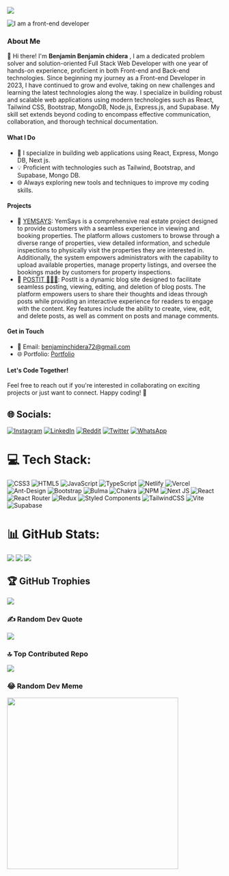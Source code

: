 [![](https://visitcount.itsvg.in/api?id=Benjamin-chidera&icon=0&color=0)](https://visitcount.itsvg.in)

![I am a front-end developer](https://camo.githubusercontent.com/ac895a6ef39411043865cf941fa81dda029820796b5f65ccf345e9f4cecb2e9e/68747470733a2f2f6d656469612e6973746f636b70686f746f2e636f6d2f69642f313436393533343830342f766563746f722f636f6d70757465722d70726f6772616d6d696e672d62616e6e65722d64657369676e2d776974682d706c6163652d666f722d746578742d636f64696e672d616e642d736f6674776172652d646576656c6f706d656e742d7765622e6a70673f733d3631327836313226773d30266b3d323026633d51547543387749313247445a4f757a473359664e4f37795a6e7779524d564f62694d4d684b467741794a773d)

### About Me

👋 Hi there! I'm <b>Benjamin Benjamin chidera</b> , I am a dedicated problem solver and solution-oriented Full Stack Web Developer with one year of hands-on experience, proficient in both Front-end and Back-end technologies. Since beginning my journey as a Front-end Developer in 2023, I have continued to grow and evolve, taking on new challenges and learning the latest technologies along the way. I specialize in building robust and scalable web applications using modern technologies such as React, Tailwind CSS, Bootstrap, MongoDB, Node.js, Express.js, and Supabase. My skill set extends beyond coding to encompass effective communication, collaboration, and thorough technical documentation.


#### What I Do

- 🚀 I specialize in building web applications using React, Express, Mongo DB, Next js.
- 💡 Proficient with technologies such as Tailwind, Bootstrap, and Supabase, Mongo DB.
- 🌐 Always exploring new tools and techniques to improve my coding skills.

#### Projects

- 🌟 [YEMSAYS](https://yem-says-fawn.vercel.app/): YemSays is a comprehensive real estate project designed to provide customers with a seamless experience in viewing and booking properties. The platform allows customers to browse through a diverse range of properties, view detailed information, and schedule inspections to physically visit the properties they are interested in. Additionally, the system empowers administrators with the capability to upload available properties, manage property listings, and oversee the bookings made by customers for property inspections.
- 🌟 [POSTIT 👨‍💻📰](https://postit-blog-six.vercel.app/): PostIt is a dynamic blog site designed to facilitate seamless posting, viewing, editing, and deletion of blog posts. The platform empowers users to share their thoughts and ideas through posts while providing an interactive experience for readers to engage with the content. Key features include the ability to create, view, edit, and delete posts, as well as comment on posts and manage comments.
  

#### Get in Touch

- 📧 Email: benjaminchidera72@gmail.com
- 🌐 Portfolio: [Portfolio](https://i-am-benjamin.vercel.app/)

#### Let's Code Together!

Feel free to reach out if you're interested in collaborating on exciting projects or just want to connect. Happy coding! 🚀


## 🌐 Socials:
[![Instagram](https://img.shields.io/badge/Instagram-%23E4405F.svg?logo=Instagram&logoColor=white)](https://instagram.com/benjamin_c.dev) [![LinkedIn](https://img.shields.io/badge/LinkedIn-%230077B5.svg?logo=linkedin&logoColor=white)](www.linkedin.com/in/benjamin-benjamin) [![Reddit](https://img.shields.io/badge/Reddit-%23FF4500.svg?logo=Reddit&logoColor=white)](https://reddit.com/user/Benjamin@Dev) [![Twitter](https://img.shields.io/badge/Twitter-%231DA1F2.svg?logo=Twitter&logoColor=white)](https://twitter.com/Benjamin_Dev)   [![WhatsApp](https://img.shields.io/badge/WhatsApp-%231DA1F2.svg?logo=WhatsApp&logoColor=green)](https://wa.me/09048401533)

# 💻 Tech Stack:
![CSS3](https://img.shields.io/badge/css3-%231572B6.svg?style=for-the-badge&logo=css3&logoColor=white) ![HTML5](https://img.shields.io/badge/html5-%23E34F26.svg?style=for-the-badge&logo=html5&logoColor=white) ![JavaScript](https://img.shields.io/badge/javascript-%23323330.svg?style=for-the-badge&logo=javascript&logoColor=%23F7DF1E) ![TypeScript](https://img.shields.io/badge/typescript-%23007ACC.svg?style=for-the-badge&logo=typescript&logoColor=white) ![Netlify](https://img.shields.io/badge/netlify-%23000000.svg?style=for-the-badge&logo=netlify&logoColor=#00C7B7) ![Vercel](https://img.shields.io/badge/vercel-%23000000.svg?style=for-the-badge&logo=vercel&logoColor=white) ![Ant-Design](https://img.shields.io/badge/-AntDesign-%230170FE?style=for-the-badge&logo=ant-design&logoColor=white) ![Bootstrap](https://img.shields.io/badge/bootstrap-%238511FA.svg?style=for-the-badge&logo=bootstrap&logoColor=white) ![Bulma](https://img.shields.io/badge/bulma-00D0B1?style=for-the-badge&logo=bulma&logoColor=white) ![Chakra](https://img.shields.io/badge/chakra-%234ED1C5.svg?style=for-the-badge&logo=chakraui&logoColor=white) ![NPM](https://img.shields.io/badge/NPM-%23CB3837.svg?style=for-the-badge&logo=npm&logoColor=white) ![Next JS](https://img.shields.io/badge/Next-black?style=for-the-badge&logo=next.js&logoColor=white) ![React](https://img.shields.io/badge/react-%2320232a.svg?style=for-the-badge&logo=react&logoColor=%2361DAFB) ![React Router](https://img.shields.io/badge/React_Router-CA4245?style=for-the-badge&logo=react-router&logoColor=white) ![Redux](https://img.shields.io/badge/redux-%23593d88.svg?style=for-the-badge&logo=redux&logoColor=white) ![Styled Components](https://img.shields.io/badge/styled--components-DB7093?style=for-the-badge&logo=styled-components&logoColor=white) ![TailwindCSS](https://img.shields.io/badge/tailwindcss-%2338B2AC.svg?style=for-the-badge&logo=tailwind-css&logoColor=white) ![Vite](https://img.shields.io/badge/vite-%23646CFF.svg?style=for-the-badge&logo=vite&logoColor=white) ![Supabase](https://img.shields.io/badge/Supabase-3ECF8E?style=for-the-badge&logo=supabase&logoColor=white)
# 📊 GitHub Stats:
![](https://github-readme-stats.vercel.app/api?username=Benjamin-chidera&theme=city_light&hide_border=false&include_all_commits=true&count_private=false)
![](https://github-readme-streak-stats.herokuapp.com/?user=Benjamin-chidera&theme=city_light&hide_border=false)
![](https://github-readme-stats.vercel.app/api/top-langs/?username=Benjamin-chidera&theme=city_light&hide_border=false&include_all_commits=true&count_private=false&layout=compact)

## 🏆 GitHub Trophies
![](https://github-profile-trophy.vercel.app/?username=Benjamin-chidera&theme=radical&no-frame=false&no-bg=true&margin-w=4)

### ✍️ Random Dev Quote
![](https://quotes-github-readme.vercel.app/api?type=horizontal&theme=radical)

### 🔝 Top Contributed Repo
![](https://github-contributor-stats.vercel.app/api?username=Benjamin-chidera&limit=5&theme=monokai&combine_all_yearly_contributions=true)

### 😂 Random Dev Meme
<img src='https://randommeme-five.vercel.app/' style="height: 400px;"/>




<!-- Proudly created with GPRM ( https://gprm.itsvg.in ) -->










<!---
Benjamin-chidera/Benjamin-chidera is a ✨ special ✨ repository because its `README.md` (this file) appears on your GitHub profile.
You can click the Preview link to take a look at your changes.
--->
